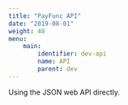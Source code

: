 ```yaml
---
title: "PayFunc API"
date: "2019-08-01"
weight: 40
menu: 
    main:
        identifier: dev-api
        name: API
        parent: dev
---
```

Using the JSON web API directly.
